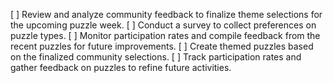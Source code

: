[ ] Review and analyze community feedback to finalize theme selections for the upcoming puzzle week.
[ ] Conduct a survey to collect preferences on puzzle types.
[ ] Monitor participation rates and compile feedback from the recent puzzles for future improvements.
[ ] Create themed puzzles based on the finalized community selections.
[ ] Track participation rates and gather feedback on puzzles to refine future activities.
